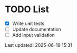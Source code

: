 # TODO List

- [x] Write unit tests
- [ ] Update documentation
- [ ] Add input validation

Last updated: 2025-06-19 15:31
